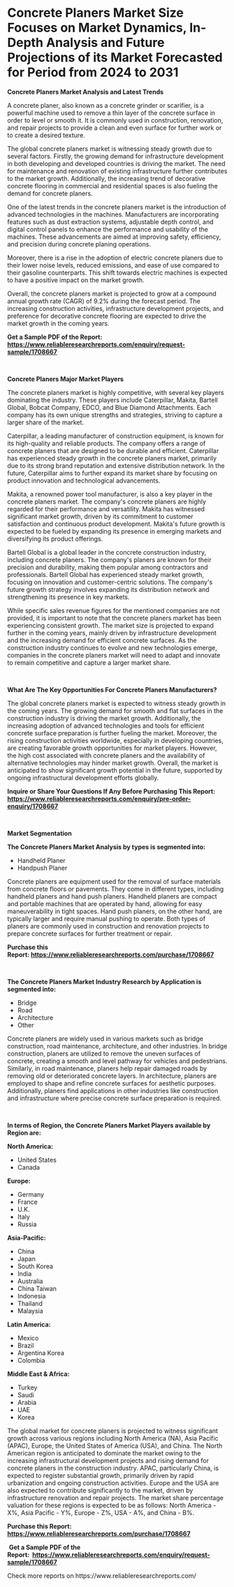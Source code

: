 <p><h1>Concrete Planers Market Size Focuses on Market Dynamics, In-Depth Analysis and Future Projections of its Market Forecasted for Period from 2024 to 2031</h1></p><p><strong>Concrete Planers Market Analysis and Latest Trends</strong></p>
<p><p>A concrete planer, also known as a concrete grinder or scarifier, is a powerful machine used to remove a thin layer of the concrete surface in order to level or smooth it. It is commonly used in construction, renovation, and repair projects to provide a clean and even surface for further work or to create a desired texture.</p><p>The global concrete planers market is witnessing steady growth due to several factors. Firstly, the growing demand for infrastructure development in both developing and developed countries is driving the market. The need for maintenance and renovation of existing infrastructure further contributes to the market growth. Additionally, the increasing trend of decorative concrete flooring in commercial and residential spaces is also fueling the demand for concrete planers.</p><p>One of the latest trends in the concrete planers market is the introduction of advanced technologies in the machines. Manufacturers are incorporating features such as dust extraction systems, adjustable depth control, and digital control panels to enhance the performance and usability of the machines. These advancements are aimed at improving safety, efficiency, and precision during concrete planing operations.</p><p>Moreover, there is a rise in the adoption of electric concrete planers due to their lower noise levels, reduced emissions, and ease of use compared to their gasoline counterparts. This shift towards electric machines is expected to have a positive impact on the market growth.</p><p>Overall, the concrete planers market is projected to grow at a compound annual growth rate (CAGR) of 9.2% during the forecast period. The increasing construction activities, infrastructure development projects, and preference for decorative concrete flooring are expected to drive the market growth in the coming years.</p></p>
<p><strong>Get a Sample PDF of the Report:&nbsp; <a href="https://www.reliableresearchreports.com/enquiry/request-sample/1708667">https://www.reliableresearchreports.com/enquiry/request-sample/1708667</a></strong></p>
<p>&nbsp;</p>
<p><strong>Concrete Planers Major Market Players</strong></p>
<p><p>The concrete planers market is highly competitive, with several key players dominating the industry. These players include Caterpillar, Makita, Bartell Global, Bobcat Company, EDCO, and Blue Diamond Attachments. Each company has its own unique strengths and strategies, striving to capture a larger share of the market.</p><p>Caterpillar, a leading manufacturer of construction equipment, is known for its high-quality and reliable products. The company offers a range of concrete planers that are designed to be durable and efficient. Caterpillar has experienced steady growth in the concrete planers market, primarily due to its strong brand reputation and extensive distribution network. In the future, Caterpillar aims to further expand its market share by focusing on product innovation and technological advancements.</p><p>Makita, a renowned power tool manufacturer, is also a key player in the concrete planers market. The company's concrete planers are highly regarded for their performance and versatility. Makita has witnessed significant market growth, driven by its commitment to customer satisfaction and continuous product development. Makita's future growth is expected to be fueled by expanding its presence in emerging markets and diversifying its product offerings.</p><p>Bartell Global is a global leader in the concrete construction industry, including concrete planers. The company's planers are known for their precision and durability, making them popular among contractors and professionals. Bartell Global has experienced steady market growth, focusing on innovation and customer-centric solutions. The company's future growth strategy involves expanding its distribution network and strengthening its presence in key markets.</p><p>While specific sales revenue figures for the mentioned companies are not provided, it is important to note that the concrete planers market has been experiencing consistent growth. The market size is projected to expand further in the coming years, mainly driven by infrastructure development and the increasing demand for efficient concrete surfaces. As the construction industry continues to evolve and new technologies emerge, companies in the concrete planers market will need to adapt and innovate to remain competitive and capture a larger market share.</p></p>
<p>&nbsp;</p>
<p><strong>What Are The Key Opportunities For Concrete Planers Manufacturers?</strong></p>
<p><p>The global concrete planers market is expected to witness steady growth in the coming years. The growing demand for smooth and flat surfaces in the construction industry is driving the market growth. Additionally, the increasing adoption of advanced technologies and tools for efficient concrete surface preparation is further fueling the market. Moreover, the rising construction activities worldwide, especially in developing countries, are creating favorable growth opportunities for market players. However, the high cost associated with concrete planers and the availability of alternative technologies may hinder market growth. Overall, the market is anticipated to show significant growth potential in the future, supported by ongoing infrastructural development efforts globally.</p></p>
<p><strong>Inquire or Share Your Questions If Any Before Purchasing This Report: <a href="https://www.reliableresearchreports.com/enquiry/pre-order-enquiry/1708667">https://www.reliableresearchreports.com/enquiry/pre-order-enquiry/1708667</a></strong></p>
<p>&nbsp;</p>
<p><strong>Market Segmentation</strong></p>
<p><strong>The Concrete Planers Market Analysis by types is segmented into:</strong></p>
<p><ul><li>Handheld Planer</li><li>Handpush Planer</li></ul></p>
<p><p>Concrete planers are equipment used for the removal of surface materials from concrete floors or pavements. They come in different types, including handheld planers and hand push planers. Handheld planers are compact and portable machines that are operated by hand, allowing for easy maneuverability in tight spaces. Hand push planers, on the other hand, are typically larger and require manual pushing to operate. Both types of planers are commonly used in construction and renovation projects to prepare concrete surfaces for further treatment or repair.</p></p>
<p><strong>Purchase this Report:&nbsp;<a href="https://www.reliableresearchreports.com/purchase/1708667">https://www.reliableresearchreports.com/purchase/1708667</a></strong></p>
<p>&nbsp;</p>
<p><strong>The Concrete Planers Market Industry Research by Application is segmented into:</strong></p>
<p><ul><li>Bridge</li><li>Road</li><li>Architecture</li><li>Other</li></ul></p>
<p><p>Concrete planers are widely used in various markets such as bridge construction, road maintenance, architecture, and other industries. In bridge construction, planers are utilized to remove the uneven surfaces of concrete, creating a smooth and level pathway for vehicles and pedestrians. Similarly, in road maintenance, planers help repair damaged roads by removing old or deteriorated concrete layers. In architecture, planers are employed to shape and refine concrete surfaces for aesthetic purposes. Additionally, planers find applications in other industries like construction and infrastructure where precise concrete surface preparation is required.</p></p>
<p>&nbsp;</p>
<p><strong>In terms of Region, the Concrete Planers Market Players available by Region are:</strong></p>
<p>
    <p> <strong> North America: </strong>
        <ul>
            <li>United States</li>
            <li>Canada</li>
        </ul>
        </p> 
    <p> <strong> Europe: </strong>
        <ul>
            <li>Germany</li>
            <li>France</li>
            <li>U.K.</li>
            <li>Italy</li>
            <li>Russia</li>
        </ul>
        </p> 
    <p> <strong> Asia-Pacific: </strong>
        <ul>
            <li>China</li>
            <li>Japan</li>
            <li>South Korea</li>
            <li>India</li>
            <li>Australia</li>
            <li>China Taiwan</li>
            <li>Indonesia</li>
            <li>Thailand</li>
            <li>Malaysia</li>
        </ul>
        </p> 
    <p> <strong> Latin America: </strong>
        <ul>
            <li>Mexico</li>
            <li>Brazil</li>
            <li>Argentina Korea</li>
            <li>Colombia</li>
        </ul>
        </p> 
    <p> <strong> Middle East & Africa: </strong>
        <ul>
            <li>Turkey</li>
            <li>Saudi</li>
            <li>Arabia</li>
            <li>UAE</li>
            <li>Korea</li>
        </ul>
    </p>
    </p>
<p><p>The global market for concrete planers is projected to witness significant growth across various regions including North America (NA), Asia Pacific (APAC), Europe, the United States of America (USA), and China. The North American region is anticipated to dominate the market owing to the increasing infrastructural development projects and rising demand for concrete planers in the construction industry. APAC, particularly China, is expected to register substantial growth, primarily driven by rapid urbanization and ongoing construction activities. Europe and the USA are also expected to contribute significantly to the market, driven by infrastructure renovation and repair projects. The market share percentage valuation for these regions is expected to be as follows: North America - X%, Asia Pacific - Y%, Europe - Z%, USA - A%, and China - B%.</p></p>
<p><strong>Purchase this Report: <a href="https://www.reliableresearchreports.com/purchase/1708667">https://www.reliableresearchreports.com/purchase/1708667</a></strong></p>
<p>&nbsp;<strong>Get a Sample PDF of the Report:&nbsp;&nbsp;<a href="https://www.reliableresearchreports.com/enquiry/request-sample/1708667">https://www.reliableresearchreports.com/enquiry/request-sample/1708667</a></strong></p>
<p><strong></strong></p>
<p>Check more reports on https://www.reliableresearchreports.com/</p>